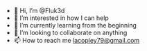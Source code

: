 - 👋 Hi, I’m @Fluk3d
- 👀 I’m interested in how I can help
- 🌱 I’m currently learning from the beginning 
- 💞️ I’m looking to collaborate on anything
- 📫 How to reach me lacopley79@gmail.com

<!---
Fluk3d/Fluk3d is a ✨ special ✨ repository because its `README.md` (this file) appears on your GitHub profile.
You can click the Preview link to take a look at your changes.
--->
